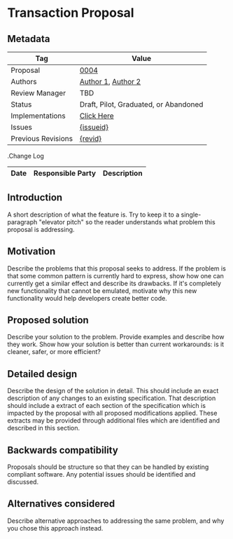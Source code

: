 # Transaction Proposal


## Metadata

|Tag |Value |
|---- | ---------------- |
|Proposal |[0004](https://github.com/radiantearth/community-sprints/tree/master/11052019-arlignton-va/spec-work/transaction)|
|Authors|[Author 1](https://github.com/{author1}), [Author 2](https://github.com/{author2})|
|Review Manager |TBD |
|Status |Draft, Pilot, Graduated, or Abandoned|
|Implementations |[Click Here](https://github.com/radiantearth/community-sprints/tree/master/11052019-arlignton-va/spec-work/transaction/implementations.md)|
|Issues |[{issueid}](https://github.com/radiantearth/community-sprints/issues/{Issueid})|
|Previous Revisions |[{revid}](https://github.com/radiantearth/community-sprints/pull/{revid}) |

.Change Log

|Date |Responsible Party |Description |
|---- | ---------------- | ---------- |

## Introduction

A short description of what the feature is. Try to keep it to a single-paragraph "elevator pitch" so the reader understands what problem this proposal is addressing.

## Motivation

Describe the problems that this proposal seeks to address. If the problem is that some common pattern is currently hard to express, show how one can currently get a similar effect and describe its drawbacks. If it's completely new functionality that cannot be emulated, motivate why this new functionality would help developers create better code.

## Proposed solution

Describe your solution to the problem. Provide examples and describe how they work. Show how your solution is better than current workarounds: is it cleaner, safer, or more efficient?

## Detailed design

Describe the design of the solution in detail. This should include an exact description of any changes to an existing specification. That description should include a extract of each section of the specification which is impacted by the proposal with all proposed modifications applied. These extracts may be provided through additional files which are identified and described in this section.

## Backwards compatibility

Proposals should be structure so that they can be handled by existing compliant software. Any potential issues should be identified and discussed.

## Alternatives considered

Describe alternative approaches to addressing the same problem, and why you chose this approach instead.

